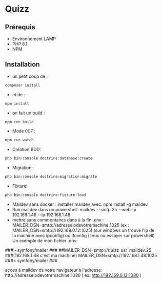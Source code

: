 # Quizz

## Prérequis

- Environnement LAMP
- PHP 8.1
- NPM

## Installation

- un petit coup de :
  
```php
composer install
```

- et de :

```php
npm install
```

- on fait un build :

```php
npm run build
```

- Mode 007 :

```php
npm run watch
```

- Création BDD:
  
```php
php bin/console doctrine:database:create
```

- Migration:
  
```php
php bin/console doctrine:migration:migrate
```

- Fixture:
  
```php
php bin/console doctrine:fixture:load    
```
- Maildev sans docker : installer maildev avec: npm install -g maildev
- Run maildev dans un powershell: maildev --smtp 25 --web-ip 192.168.1.48 --ip 192.168.1.48 
- mettre sans commentaires dans à la fin .env : MAILER_DSN=smtp://adresseipdevotremachine:1025 (ex : MAILER_DSN=smtp://192.169.0.12:1025)
(sur windows on trouve l'ip de la machine avec ipconfig) ou ifconfig (linux ou essayer sur powershell)
Un exemple de mon fichier .env:

###> symfony/mailer ###
##MAILER_DSN=smtp://quizz_usr_maildev:25
###(192.168.1.48 c'est ma machine)
MAILER_DSN=smtp://192.168.1.48:1025
###< symfony/mailer ###

acces à maildev ds votre navigateur à l'adresse:  http://adresseipdevotremachine:1080 ( ex: http://192.169.0.12:1080 )

